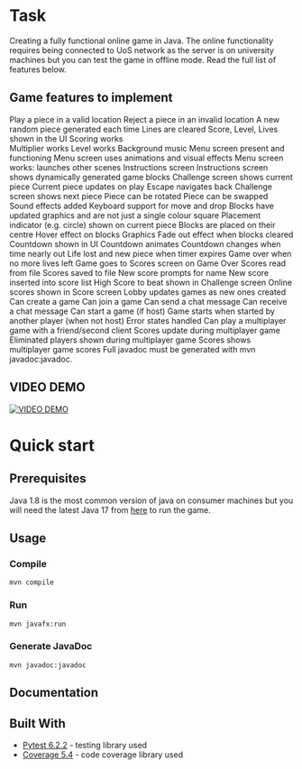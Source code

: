 # Task

Creating a fully functional online game in Java. The online functionality requires being connected to UoS network as the server is on university machines but you can test the game in offline mode. Read the full list of features below.

## Game features to implement

Play a piece in a valid location
Reject a piece in an invalid location
A new random piece generated each time
Lines are cleared
Score, Level, Lives shown in the UI
Scoring works	
Multiplier works
Level works
Background music
Menu screen present and functioning
Menu screen uses animations and visual effects
Menu screen works: launches other scenes
Instructions screen
Instructions screen shows dynamically generated game blocks
Challenge screen shows current piece
Current piece updates on play
Escape navigates back
Challenge screen shows next piece
Piece can be rotated
Piece can be swapped
Sound effects added
Keyboard support for move and drop
Blocks have updated graphics and are not just a single colour square
Placement indicator (e.g. circle) shown on current piece
Blocks are placed on their centre
Hover effect on blocks
Graphics	Fade out effect when blocks cleared
Countdown shown in UI
Countdown animates
Countdown changes when time nearly out
Life lost and new piece when timer expires
Game over when no more lives left
Game goes to Scores screen on Game Over
Scores read from file
Scores saved to file
New score prompts for name
New score inserted into score list
High Score to beat shown in Challenge screen
Online scores shown in Score screen
Lobby updates games as new ones created
Can create a game
Can join a game
Can send a chat message
Can receive a chat message
Can start a game (if host)
Game starts when started by another player (when not host)
Error states handled
Can play a multiplayer game with a friend/second client
Scores update during multiplayer game
Eliminated players shown during multiplayer game
Scores shows multiplayer game scores
Full javadoc must be generated with mvn javadoc:javadoc.

## VIDEO DEMO

[![VIDEO DEMO](https://img.youtube.com/vi/CcnZl6FBO6I/0.jpg)](https://www.youtube.com/watch?v=CcnZl6FBO6I)

# Quick start

## Prerequisites

Java 1.8 is the most common version of java on consumer machines but you will need the latest Java 17 from [here](https://download.oracle.com/java/17/archive/jdk-17.0.3_windows-x64_bin.exe) to run the game.

## Usage
### Compile
```
mvn compile
```

### Run
```
mvn javafx:run
```

### Generate JavaDoc
```
mvn javadoc:javadoc
```

## Documentation

## Built With
* [Pytest 6.2.2](https://docs.pytest.org/en/stable) - testing library used
* [Coverage 5.4](https://coverage.readthedocs.io) - code coverage library used
